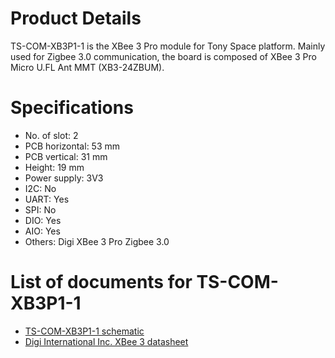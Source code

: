 # Product Details
TS-COM-XB3P1-1 is the XBee 3 Pro module for Tony Space platform. Mainly used for Zigbee 3.0 communication, the board is composed of XBee 3 Pro Micro U.FL Ant MMT (XB3-24ZBUM).

# Specifications
- No. of slot: 2
- PCB horizontal: 53 mm
- PCB vertical: 31 mm
- Height: 19 mm
- Power supply: 3V3
- I2C: No
- UART: Yes
- SPI: No
- DIO: Yes
- AIO: Yes
- Others: Digi XBee 3 Pro Zigbee 3.0

# List of documents for TS-COM-XB3P1-1
- [TS-COM-XB3P1-1 schematic](TS-COM-XB3P1-1_SCH.pdf)
- [Digi International Inc. XBee 3 datasheet](https://www.digi.com/resources/library/data-sheets/ds_xbee-3-zigbee-3)
